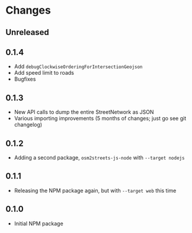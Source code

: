 # Changes

## Unreleased

## 0.1.4

- Add `debugClockwiseOrderingForIntersectionGeojson`
- Add speed limit to roads
- Bugfixes

## 0.1.3

- New API calls to dump the entire StreetNetwork as JSON
- Various importing improvements (5 months of changes; just go see git changelog)

## 0.1.2

- Adding a second package, `osm2streets-js-node` with `--target nodejs`

## 0.1.1

- Releasing the NPM package again, but with `--target web` this time

## 0.1.0

- Initial NPM package
